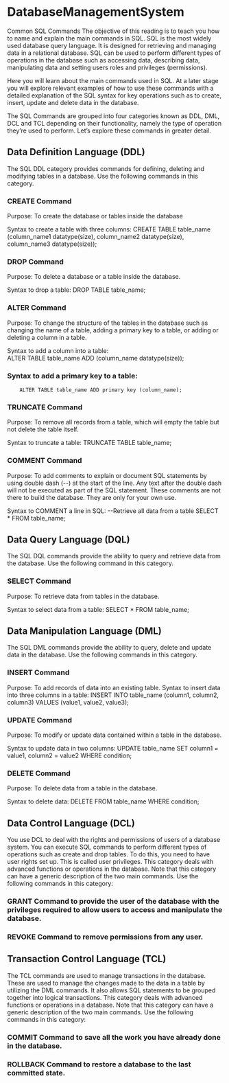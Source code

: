 # DatabaseManagementSystem


Common SQL Commands
The objective of this reading is to teach you how to name and explain the main commands in SQL. SQL is the most widely used database query language. It is designed for retrieving and managing data in a relational database. SQL can be used to perform different types of operations in the database such as accessing data, describing data, manipulating data and setting users roles and privileges (permissions). 

Here you will learn about the main commands used in SQL. At a later stage you will explore relevant examples of how to use these commands with a detailed explanation of the SQL syntax for key operations such as to create, insert, update and delete data in the database. 

The SQL Commands are grouped into four categories known as DDL, DML, DCL and TCL depending on their functionality, namely the type of operation they’re used to perform.  Let’s explore these commands in greater detail.

## Data Definition Language (DDL)
The SQL DDL category provides commands for defining, deleting and modifying tables in a database. Use the following commands in this category.

### CREATE Command

Purpose: To create the database or tables inside the database

Syntax to create a table with three columns:
        CREATE TABLE table_name (column_name1 datatype(size), column_name2 datatype(size), column_name3 datatype(size));
### DROP Command 

Purpose: To delete a database or a table inside the database. 

Syntax to drop a table:
        DROP TABLE table_name;

### ALTER Command 

Purpose: To change the structure of the tables in the database such as changing the name of a table, adding a primary key to a table, or adding or deleting a column in a table.

Syntax to add a column into a table:          
        ALTER TABLE table_name ADD (column_name datatype(size));


### Syntax to add a primary key to a table:
        ALTER TABLE table_name ADD primary key (column_name);

### TRUNCATE Command

Purpose: To remove all records from a table, which will empty the table but not delete the table itself. 

Syntax to truncate a table:
        TRUNCATE TABLE table_name;

### COMMENT Command

Purpose: To add comments to explain or document SQL statements by using double dash (--) at the start of the line. Any text after the double dash will not be executed as part of the SQL statement. These comments are not there to build the database. They are only for your own use.   

Syntax to COMMENT a line in SQL: 
        --Retrieve all data from a table
          SELECT * FROM table_name; 
          
## Data Query Language (DQL)
The SQL DQL commands provide the ability to query and retrieve data from the database.  Use the following command in this category.

### SELECT Command

Purpose: To retrieve data from tables in the database. 

Syntax to select data from a table:
        SELECT * FROM table_name;
        
## Data Manipulation Language (DML)
The SQL DML commands provide the ability to query, delete and update data in the database.  Use the following commands in this category.

### INSERT Command

Purpose: To add records of data into an existing table. 
Syntax to insert data into three columns in a table:
        INSERT INTO table_name (column1, column2, column3) VALUES (value1, value2, value3);

### UPDATE Command 

Purpose: To modify or update data contained within a table in the database. 

Syntax to update data in two columns:
        UPDATE table_name SET column1 = value1, column2 = value2 WHERE condition;

### DELETE Command

Purpose: To delete data from a table in the database.

Syntax to delete data:
        DELETE FROM table_name WHERE condition;

## Data Control Language (DCL)
You use DCL to deal with the rights and permissions of users of a database system. You can execute SQL commands to perform different types of operations such as create and drop tables. To do this, you need to have user rights set up. This is called user privileges. This category deals with advanced functions or operations in the database. Note that this category can have a generic description of the two main commands. Use the following commands in this category:

### GRANT Command to provide the user of the database with the privileges required to allow users to access and manipulate the database.

### REVOKE Command to remove permissions from any user.

## Transaction Control Language (TCL) 
The TCL commands are used to manage transactions in the database. These are used to manage the changes made to the data in a table by utilizing the DML commands. It also allows SQL statements to be grouped together into logical transactions. This category deals with advanced functions or operations in a database. Note that this category can have a generic description of the two main commands. Use the following commands in this category:

### COMMIT Command to save all the work you have already done in the database. 

### ROLLBACK Command to restore a database to the last committed state.
